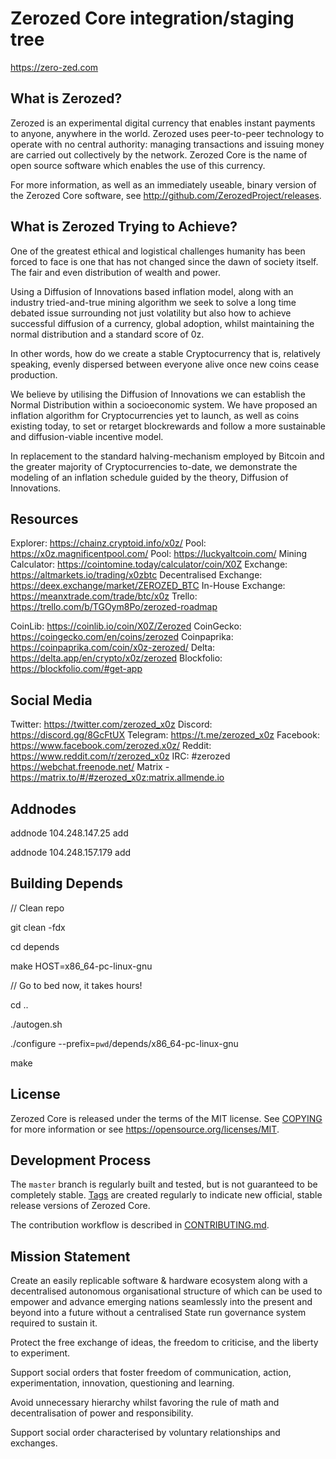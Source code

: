 Zerozed Core integration/staging tree
=====================================

https://zero-zed.com

What is Zerozed?
----------------

Zerozed is an experimental digital currency that enables instant payments to
anyone, anywhere in the world. Zerozed uses peer-to-peer technology to operate
with no central authority: managing transactions and issuing money are carried
out collectively by the network. Zerozed Core is the name of open source
software which enables the use of this currency.

For more information, as well as an immediately useable, binary version of
the Zerozed Core software, see http://github.com/ZerozedProject/releases.

What is Zerozed Trying to Achieve?
----------------------------------

One of the greatest ethical and logistical challenges humanity has been forced to face is one that has not changed since the dawn of society itself. The fair and even distribution of wealth and power.

Using a Diffusion of Innovations based inflation model, along with an industry tried-and-true mining algorithm we seek to solve a long time debated issue surrounding not just volatility but also how to achieve successful diffusion of a currency, global adoption, whilst maintaining the normal distribution and a standard score of 0z.

In other words, how do we create a stable Cryptocurrency that is, relatively speaking, evenly dispersed between everyone alive once new coins cease production.

We believe by utilising the Diffusion of Innovations we can establish the Normal Distribution within a socioeconomic system. We have proposed an inflation algorithm for Cryptocurrencies yet to launch, as well as coins existing today, to set or retarget blockrewards and follow a more sustainable and diffusion-viable incentive model.

In replacement to the standard halving-mechanism employed by Bitcoin and the greater majority of Cryptocurrencies to-date, we demonstrate the modeling of an inflation schedule guided by the theory, Diffusion of Innovations.


Resources
-----------

Explorer: https://chainz.cryptoid.info/x0z/
Pool: https://x0z.magnificentpool.com/
Pool: https://luckyaltcoin.com/
Mining Calculator: https://cointomine.today/calculator/coin/X0Z
Exchange: https://altmarkets.io/trading/x0zbtc
Decentralised Exchange: https://deex.exchange/market/ZEROZED_BTC
In-House Exchange: https://meanxtrade.com/trade/btc/x0z
Trello: https://trello.com/b/TGOym8Po/zerozed-roadmap

CoinLib: https://coinlib.io/coin/X0Z/Zerozed
CoinGecko: https://coingecko.com/en/coins/zerozed
Coinpaprika: https://coinpaprika.com/coin/x0z-zerozed/
Delta: https://delta.app/en/crypto/x0z/zerozed
Blockfolio: https://blockfolio.com/#get-app

Social Media
-------------

Twitter: https://twitter.com/zerozed_x0z
Discord: https://discord.gg/8GcFtUX
Telegram: https://t.me/zerozed_x0z
Facebook: https://www.facebook.com/zerozed.x0z/
Reddit: https://www.reddit.com/r/zerozed_x0z
IRC: #zerozed https://webchat.freenode.net/
Matrix - https://matrix.to/#/#zerozed_x0z:matrix.allmende.io


Addnodes
--------

addnode 104.248.147.25 add

addnode 104.248.157.179 add


Building Depends
----------------

// Clean repo

git clean -fdx

cd depends

make HOST=x86_64-pc-linux-gnu

// Go to bed now, it takes hours!

cd ..

./autogen.sh

./configure --prefix=`pwd`/depends/x86_64-pc-linux-gnu

make


License
-------

Zerozed Core is released under the terms of the MIT license. See [COPYING](COPYING) for more
information or see https://opensource.org/licenses/MIT.

Development Process
-------------------

The `master` branch is regularly built and tested, but is not guaranteed to be
completely stable. [Tags](https://github.com/ZerozedProject/zerozed/tags) are created
regularly to indicate new official, stable release versions of Zerozed Core.

The contribution workflow is described in [CONTRIBUTING.md](CONTRIBUTING.md).


Mission Statement
-----------------

Create an easily replicable software & hardware ecosystem along with a decentralised autonomous
organisational structure of which can be used to empower and advance emerging nations seamlessly 
into the present and beyond into a future without a centralised State run governance system 
required to sustain it.


Protect the free exchange of ideas, the freedom to criticise, and the liberty to experiment.

Support social orders that foster freedom of communication, action, experimentation, innovation, questioning and learning.

Avoid unnecessary hierarchy whilst favoring the rule of math and decentralisation of power and responsibility.

Support social order characterised by voluntary relationships and exchanges.
